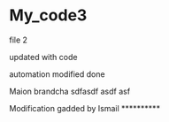# My_code3

file 2

updated with code 

automation modified done

Maion brandcha sdfasdf asdf asf 


Modification gadded by Ismail **********